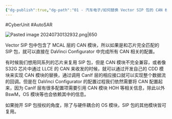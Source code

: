 ```yaml
---
{"dg-publish":true,"dg-path":"01 - 汽车电子/如何替换 Vector SIP 包的 CAN 模块.md","permalink":"/01 - 汽车电子/如何替换 Vector SIP 包的 CAN 模块/","created":"2024-07-11T16:11:06.000+08:00","updated":"2024-11-18T11:05:33.441+08:00"}
---
```


#CyberUnit #AutoSAR

![Pasted image 20240730132932.png|650](/img/user/0.Asset/resource/Pasted%20image%2020240730132932.png)

Vector SIP 包中包含了 MCAL 层的 CAN 模块，所以如果是和芯片完全匹配的 SIP 包，就可以直接在 DaVinci Configurator 中完成所有 CAN 相关的配置。

有时候我们想用同系列的芯片来复用 SIP 包，但是 CAN 模块不完全兼容，或者像 S32G 芯片中通过 LLCE 的 CAN 来收发的时候，就可以通过开发自己的 CDD 模块来实现 CAN 模块的替换，通过调用 CanIf 层的相应接口就可以实现整个数据流的回调。但是在 DaVinci Configurator 的配置过程我们依然需要将 CAN 配置起来，因为 CanIf 层有很多配置项需要引用 CAN 模块 HOH 等相关信息，除此以外 BswM，OS 模块等也会依赖其中的信息。

如果抛开 SIP 包授权的角度，除了与硬件耦合的 OS 模块，SIP 包的其他模块皆可复用。